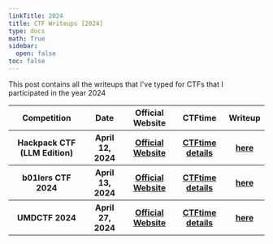 ```yaml
---
linkTitle: 2024
title: CTF Writeups [2024]
type: docs
math: True
sidebar:
  open: false
toc: false
---
```


This post contains all the writeups that I've typed for CTFs that I participated in the year 2024

<table>
  <tr>
    <th>Competition</th>
    <th>Date</th>
    <th>Official Website</th>
    <th>CTFtime</th>
    <th>Writeup</th>
  </tr>
  <tr>
    <th>Hackpack CTF (LLM Edition)</th>
    <th>April 12, 2024</th>
    <th><a href="https://hackpack.club/">Official Website</a></th>
    <th><a href="https://ctftime.org/event/2333/">CTFtime details</a></th>
    <th><a href="./hackpack-ctf-llm-edition-2024/">here</a></th>
  </tr>
  <tr>
    <th>b01lers CTF 2024</th>
    <th>April 13, 2024</th>
    <th><a href="https://b01lersc.tf/">Official Website</a></th>
    <th><a href="https://ctftime.org/event/2250/">CTFtime details</a></th>
    <th><a href="./b01lers-ctf-2024/">here</a></th>
  </tr>
  <tr>
    <th>UMDCTF 2024</th>
    <th>April 27, 2024</th>
    <th><a href="https://csec.umd.edu/">Official Website</a></th>
    <th><a href="https://ctftime.org/event/2323">CTFtime details</a></th>
    <th><a href="./umdctf-2024/">here</a></th>
  </tr>
</table>

